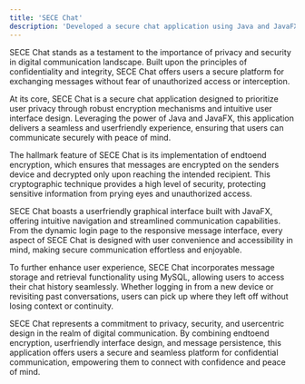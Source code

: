 ```yaml
---
title: 'SECE Chat'
description: 'Developed a secure chat application using Java and JavaFX, featuring end-to-end encryption for confidential message transmission.'
---
```




SECE Chat stands as a testament to the importance of privacy and security in digital communication landscape. Built upon the principles of confidentiality and integrity, SECE Chat offers users a secure platform for exchanging messages without fear of unauthorized access or interception.



At its core, SECE Chat is a secure chat application designed to prioritize user privacy through robust encryption mechanisms and intuitive user interface design. Leveraging the power of Java and JavaFX, this application delivers a seamless and userfriendly experience, ensuring that users can communicate securely with peace of mind.



The hallmark feature of SECE Chat is its implementation of endtoend encryption, which ensures that messages are encrypted on the senders device and decrypted only upon reaching the intended recipient. This cryptographic technique provides a high level of security, protecting sensitive information from prying eyes and unauthorized access.


SECE Chat boasts a userfriendly graphical interface built with JavaFX, offering intuitive navigation and streamlined communication capabilities. From the dynamic login page to the responsive message interface, every aspect of SECE Chat is designed with user convenience and accessibility in mind, making secure communication effortless and enjoyable.


To further enhance user experience, SECE Chat incorporates message storage and retrieval functionality using MySQL, allowing users to access their chat history seamlessly. Whether logging in from a new device or revisiting past conversations, users can pick up where they left off without losing context or continuity.



SECE Chat represents a commitment to privacy, security, and usercentric design in the realm of digital communication. By combining endtoend encryption, userfriendly interface design, and message persistence, this application offers users a secure and seamless platform for confidential communication, empowering them to connect with confidence and peace of mind.
